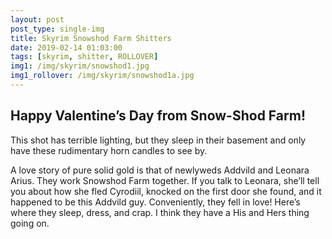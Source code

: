 ```yaml
---
layout: post
post_type: single-img
title: Skyrim Snowshod Farm Shitters
date: 2019-02-14 01:03:00
tags: [skyrim, shitter, ROLLOVER]
img1: /img/skyrim/snowshod1.jpg
img1_rollover: /img/skyrim/snowshod1a.jpg
---
```

## Happy Valentine’s Day from Snow-Shod Farm!

This shot has terrible lighting, but they sleep in their basement and only have these rudimentary horn candles to see by.

A love story of pure solid gold is that of newlyweds Addvild and Leonara Arius. They work Snowshod Farm together. If you talk to Leonara, she’ll tell you about how she fled Cyrodiil, knocked on the first door she found, and it happened to be this Addvild guy. Conveniently, they fell in love! Here’s where they sleep, dress, and crap. I think they have a His and Hers thing going on. 
